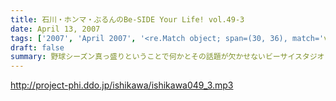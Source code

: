 ```yaml
---
title: 石川・ホンマ・ぶるんのBe-SIDE Your Life! vol.49-3
date: April 13, 2007
tags: ['2007', 'April 2007', '<re.Match object; span=(30, 36), match='vol.49'>']
draft: false
summary: 野球シーズン真っ盛りということで何かとその話題が欠かせないビーサイスタジオ！収録の翌日は、イチローVS松坂ということでメジャー番長ぶるんぶるんの話は止まらないのでした・・・結果はどーなった！？NAMAE
---
```


http://project-phi.ddo.jp/ishikawa/ishikawa049_3.mp3
